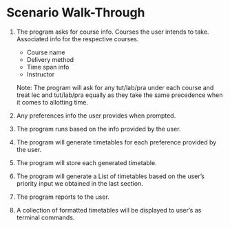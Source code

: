 # Scenario Walk-Through

1. The program asks for course info.
    Courses the user intends to take.
    Associated info for the respective courses.
    * Course name
    * Delivery method
    * Time span info
    * Instructor

    Note: The program will ask for any tut/lab/pra under each course and treat lec and tut/lab/pra equally as they take the same precedence when it comes to allotting time.

2. Any preferences info the user provides when prompted.

3. The program runs based on the info provided by the user.

4. The program will generate timetables for each preference provided by the user.

5. The program will store each generated timetable.

6. The program will generate a List of timetables based on the user’s priority input we obtained in the last section.

7. The program reports to the user.

8. A collection of formatted timetables will be displayed to user’s as terminal commands.
